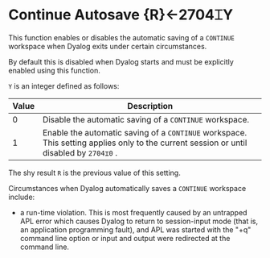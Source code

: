
<!-- Hidden search keywords -->
<div style="display: none;">
  2704⌶
</div>






<h1 class="heading"><span class="name">Continue Autosave</span> <span class="command">{R}←2704⌶Y</span></h1>



This function enables or disables the automatic saving of a `CONTINUE` workspace when Dyalog exits under certain circumstances.


By default this is disabled when Dyalog starts and must be explicitly enabled using this function.


`Y` is an integer defined as follows:


|Value|Description                                                                                                                            |
|-----|---------------------------------------------------------------------------------------------------------------------------------------|
|0    |Disable the automatic saving of a `CONTINUE` workspace.                                                                                |
|1    |Enable the automatic saving of a `CONTINUE` workspace. This setting applies only to the current session or until disabled by `2704⌶0` .|



The shy result `R` is the previous value of this setting.



Circumstances when Dyalog automatically saves a `CONTINUE` workspace include:

- a run-time violation. This is most frequently caused by an untrapped APL error which causes Dyalog to return to session-input mode (that is, an application programming fault), and APL was started with the "+q" command line option or input and output were redirected at the command line.




